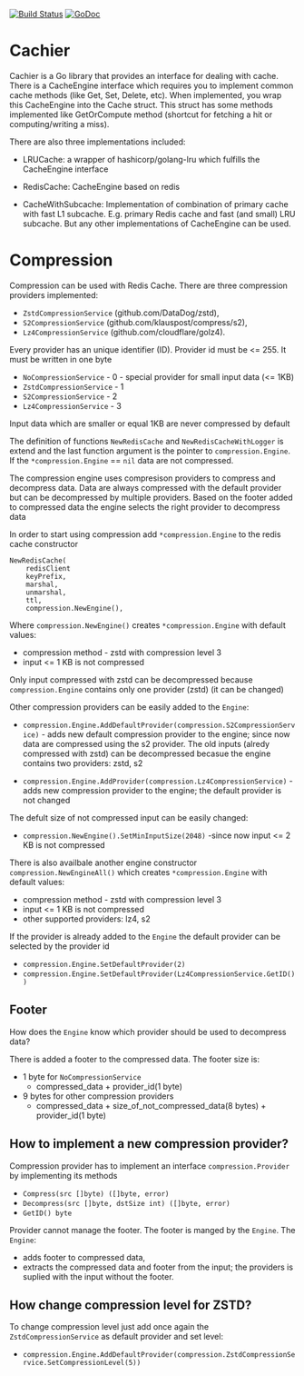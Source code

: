 [![Build Status](https://travis-ci.org/datasapiens/cachier.svg?branch=master)](https://travis-ci.org/datasapiens/cachier)
[![GoDoc](https://godoc.org/github.com/datasapiens/cachier?status.svg)](https://godoc.org/github.com/datasapiens/cachier)

# Cachier

Cachier is a Go library that provides an interface for dealing with cache.
There is a CacheEngine interface which requires you to implement common cache
methods (like Get, Set, Delete, etc). When implemented, you wrap this
CacheEngine into the Cache struct. This struct has some methods implemented
like GetOrCompute method (shortcut for fetching a hit or computing/writing
a miss).

There are also three implementations included:

 - LRUCache: a wrapper of hashicorp/golang-lru which fulfills the CacheEngine
   interface

 - RedisCache: CacheEngine based on redis

 - CacheWithSubcache: Implementation of combination of primary cache with fast
   L1 subcache. E.g. primary Redis cache and fast (and small) LRU subcache.
   But any other implementations of CacheEngine can be used.

# Compression

Compression can be used with Redis Cache. There are three compression providers implemented: 
- `ZstdCompressionService` (github.com/DataDog/zstd),
- `S2CompressionService` (github.com/klauspost/compress/s2),
- `Lz4CompressionService` (github.com/cloudflare/golz4).

Every provider has an unique identifier (ID). Provider id must be <= 255. It must be written in one byte

- `NoCompressionService`   - 0 - special provider for small input data (<= 1KB)
- `ZstdCompressionService` - 1
- `S2CompressionService`   - 2 
- `Lz4CompressionService`  - 3


Input data which are smaller or equal 1KB are never compressed by default

The definition of functions `NewRedisCache` and `NewRedisCacheWithLogger` is extend and the last function argument is the pointer to `compression.Engine`.
If  the `*compression.Engine` == `nil` data are not compressed.

The compression engine uses compresison providers to compress and decompress data. Data are always compressed with the default provider but can be decompressed by multiple providers. Based on the footer added to compressed data the engine selects the right provider to decompress data 

In order to start using compression add `*compression.Engine` to the redis cache constructor

``` 
NewRedisCache(
	redisClient 
	keyPrefix,
	marshal,
	unmarshal,
	ttl,
	compression.NewEngine(),
```
Where `compression.NewEngine()` creates `*compression.Engine` with default values:
- compression method - zstd with compression level 3
- input <= 1 KB is not compressed

Only input compressed with zstd can be decompressed because `compression.Engine` contains only one provider (zstd) (it can be changed)

Other compression providers can be easily added to the `Engine`:

- `compression.Engine.AddDefaultProvider(compression.S2CompressionService)` - adds new default compression provider to the engine; since now data are compressed using the s2 provider. The old inputs (alredy compressed with zstd) can be decompressed becasue  the engine contains two providers: zstd, s2

- `compression.Engine.AddProvider(compression.Lz4CompressionService)` - adds new compression provider to the engine; the default provider is not changed

The defult size of not compressed input can be easily changed:

-  `compression.NewEngine().SetMinInputSize(2048)` -since now input <= 2 KB is not compressed

There is also availbale another engine constructor `compression.NewEngineAll()` which creates `*compression.Engine` with default values:
- compression method - zstd with compression level 3
- input <= 1 KB is not compressed
- other supported providers: lz4, s2 

If the provider is already added to the `Engine` the default provider can be selected by the provider id
- `compression.Engine.SetDefaultProvider(2)`
- `compression.Engine.SetDefaultProvider(Lz4CompressionService.GetID())`

## Footer

How does the `Engine` know which provider should be used to decompress data?

There is added a footer to the compressed data. The footer size is:
- 1 byte for `NoCompressionService`
    - compressed_data + provider_id(1 byte)
- 9 bytes for other compression providers
    - compressed_data + size_of_not_compressed_data(8 bytes) + provider_id(1 byte)

## How to implement a new compression provider?

Compression provider has to implement an interface `compression.Provider` by implementing its methods
- `Compress(src []byte) ([]byte, error)`
- `Decompress(src []byte, dstSize int) ([]byte, error)`
- `GetID() byte`

Provider cannot manage the footer. The footer is manged by the `Engine`. The `Engine`:
- adds footer to compressed data,
- extracts the compressed data and footer from the input; the providers is suplied with the input without the footer. 

## How change compression level for ZSTD?

To change compression level just add once again the `ZstdCompressionService` as default provider and set level:
- `compression.Engine.AddDefaultProvider(compression.ZstdCompressionService.SetCompressionLevel(5))`

